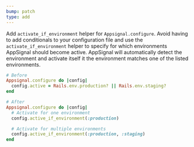 ```yaml
---
bump: patch
type: add
---
```


Add `activate_if_environment` helper for `Appsignal.configure`. Avoid having to add conditionals to your configuration file and use the `activate_if_environment` helper to specify for which environments AppSignal should become active. AppSignal will automatically detect the environment and activate itself it the environment matches one of the listed environments.

```ruby
# Before
Appsignal.configure do |config|
  config.active = Rails.env.production? || Rails.env.staging?
end

# After
Appsignal.configure do |config|
  # Activate for one environment
  config.active_if_environment(:production)

  # Activate for multiple environments
  config.active_if_environment(:production, :staging)
end
```

